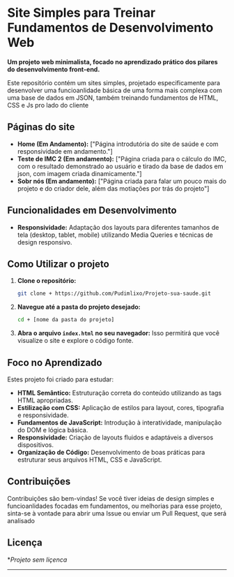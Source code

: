 # Site Simples para Treinar Fundamentos de Desenvolvimento Web

**Um projeto web minimalista, focado no aprendizado prático dos pilares do desenvolvimento front-end.**

Este repositório contém um sites simples, projetado especificamente para desenvolver uma funcioanlidade básica de uma forma mais complexa com uma base de dados em JSON, também treinando fundamentos de HTML, CSS e Js pro lado do cliente

## Páginas do site

* **Home (Em Andamento):** ["Página introdutória do site de saúde e com responsividade em andamento."]
* **Teste de IMC 2 (Em andamento):** ["Página criada para o cálculo do IMC, com o resultado demonstrado ao usuário e tirado da base de dados em json, com imagem criada dinamicamente."]
* **Sobr nós (Em andamento):** ["Página criada para falar um pouco mais do projeto e do criador dele, além das motiações por trás do projeto"]

## Funcionalidades em Desenvolvimento

* **Responsividade:** Adaptação dos layouts para diferentes tamanhos de tela (desktop, tablet, mobile) utilizando Media Queries e técnicas de design responsivo.

## Como Utilizar o projeto

1.  **Clone o repositório:**
    ```bash
    git clone + https://github.com/Pudimlixo/Projeto-sua-saude.git
    ```

2.  **Navegue até a pasta do projeto desejado:**
    ```bash
    cd + [nome da pasta do projeto]
    ```

3.  **Abra o arquivo `index.html` no seu navegador:**
    Isso permitirá que você visualize o site e explore o código fonte.

## Foco no Aprendizado

Estes projeto foi criado para estudar:

* **HTML Semântico:** Estruturação correta do conteúdo utilizando as tags HTML apropriadas.
* **Estilização com CSS:** Aplicação de estilos para layout, cores, tipografia e responsividade.
* **Fundamentos de JavaScript:** Introdução à interatividade, manipulação do DOM e lógica básica.
* **Responsividade:** Criação de layouts fluidos e adaptáveis a diversos dispositivos.
* **Organização de Código:** Desenvolvimento de boas práticas para estruturar seus arquivos HTML, CSS e JavaScript.

## Contribuições

Contribuições são bem-vindas! Se você tiver ideias de design simples e funcioanlidades focadas em fundamentos, ou melhorias para esse projeto, sinta-se à vontade para abrir uma Issue ou enviar um Pull Request, que será analisado

## Licença

**Projeto sem liçenca*

---

